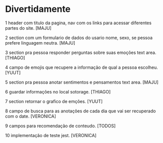 # Divertidamente

1 header com titulo da pagina, nav com os links para acessar diferentes partes do site. [MAJU]

2 section com um formulario de dados do usario nome, sexo, se pessoa prefere linguagem neutra. [MAJU]

3 section pra pessoa responder perguntas sobre suas emoções text area. [THIAGO]

4 campo de emojis que recupere a informação de qual a pessoa escolheu. [YUUT]

5 section pra pessoa anotar sentimentos e pensamentos text area. [MAJU]

6 guardar informações no local sotorage. [THIAGO]

7 section retornar o grafico de emções. [YUUT]

8 campo de busca para as anotações de cada dia que vai ser recuperado com o date. [VERONICA]

9 campos para recomendação de conteudo. [TODOS]

10 implementação de teste jest. [VERONICA]
